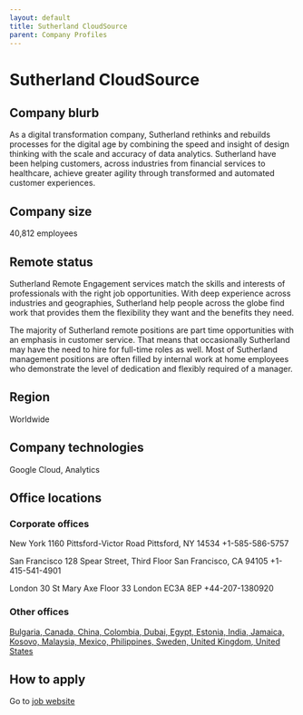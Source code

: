 ```yaml
---
layout: default
title: Sutherland CloudSource
parent: Company Profiles
---
```


# Sutherland CloudSource

## Company blurb

As a digital transformation company, Sutherland rethinks and rebuilds processes for the digital age by combining the speed and insight of design thinking with the scale and accuracy of data analytics. Sutherland have been helping customers, across industries from financial services to healthcare, achieve greater agility through transformed and automated customer experiences. 

## Company size

40,812 employees

## Remote status

Sutherland Remote Engagement services match the skills and interests of professionals with the right job opportunities. With deep experience across industries and geographies, Sutherland help people across the globe find work that provides them the flexibility they want and the benefits they need.

The majority of Sutherland remote positions are part time opportunities with an emphasis in customer service. That means that occasionally Sutherland may have the need to hire for full-time roles as well. Most of Sutherland management positions are often filled by internal work at home employees who demonstrate the level of dedication and flexibly required of a manager. 

## Region

Worldwide

## Company technologies

Google Cloud, Analytics

## Office locations


### Corporate offices

New York
1160 Pittsford-Victor Road
Pittsford, NY 14534
+1-585-586-5757

San Francisco
128 Spear Street, Third Floor
San Francisco, CA 94105
+1-415-541-4901

London
30 St Mary Axe Floor 33
London EC3A 8EP
+44-207-1380920

### Other offices

[Bulgaria, Canada, China, Colombia, Dubai, Egypt, Estonia, India, Jamaica, Kosovo, Malaysia, Mexico, Philippines, Sweden, United Kingdom, United States](https://www.sutherlandglobal.com/locations/our-offices)

## How to apply

Go to [job website](https://www.sutherlandglobal.com/careers)
